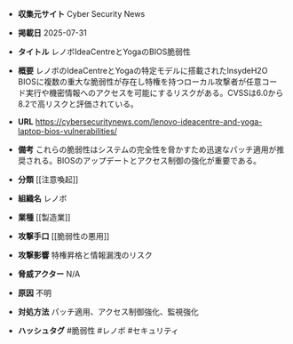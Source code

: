 - **収集元サイト**
Cyber Security News

- **掲載日**
2025-07-31

- **タイトル**
レノボIdeaCentreとYogaのBIOS脆弱性

- **概要**
レノボのIdeaCentreとYogaの特定モデルに搭載されたInsydeH2O BIOSに複数の重大な脆弱性が存在し特権を持つローカル攻撃者が任意コード実行や機密情報へのアクセスを可能にするリスクがある。CVSSは6.0から8.2で高リスクと評価されている。

- **URL**
https://cybersecuritynews.com/lenovo-ideacentre-and-yoga-laptop-bios-vulnerabilities/

- **備考**
これらの脆弱性はシステムの完全性を脅かすため迅速なパッチ適用が推奨される。BIOSのアップデートとアクセス制御の強化が重要である。

- **分類**
[[注意喚起]]

- **組織名**
レノボ

- **業種**
[[製造業]]

- **攻撃手口**
[[脆弱性の悪用]]

- **攻撃影響**
特権昇格と情報漏洩のリスク

- **脅威アクター**
N/A

- **原因**
不明

- **対処方法**
パッチ適用、アクセス制御強化、監視強化

- **ハッシュタグ**
#脆弱性 #レノボ #セキュリティ
